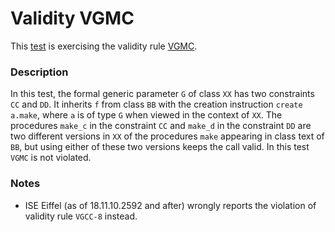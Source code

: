 # Validity VGMC

This [test](.) is exercising the validity rule [VGMC](../Readme.md).

### Description

In this test, the formal generic parameter `G` of class `XX` has two constraints `CC` and `DD`. It inherits `f` from class `BB` with the creation instruction `create a.make`, where `a` is of type `G` when viewed in the context of `XX`. The procedures `make_c` in the constraint `CC` and `make_d` in the constraint `DD` are two different versions in `XX` of the procedures `make` appearing in class text of `BB`, but using either of these two versions keeps the call valid. In this test `VGMC` is not violated.

### Notes

* ISE Eiffel (as of 18.11.10.2592 and after) wrongly reports the violation of validity rule `VGCC-8` instead.
